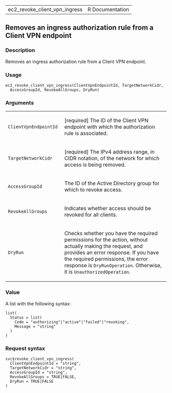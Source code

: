 <table style="width: 100%;">
<tbody>
<tr class="odd">
<td>ec2_revoke_client_vpn_ingress</td>
<td style="text-align: right;">R Documentation</td>
</tr>
</tbody>
</table>

## Removes an ingress authorization rule from a Client VPN endpoint

### Description

Removes an ingress authorization rule from a Client VPN endpoint.

### Usage

    ec2_revoke_client_vpn_ingress(ClientVpnEndpointId, TargetNetworkCidr,
      AccessGroupId, RevokeAllGroups, DryRun)

### Arguments

<table>
<colgroup>
<col style="width: 35%" />
<col style="width: 65%" />
</colgroup>
<tbody>
<tr class="odd">
<td><code
id="ec2_revoke_client_vpn_ingress_:_ClientVpnEndpointId">ClientVpnEndpointId</code></td>
<td><p>[required] The ID of the Client VPN endpoint with which the
authorization rule is associated.</p></td>
</tr>
<tr class="even">
<td><code
id="ec2_revoke_client_vpn_ingress_:_TargetNetworkCidr">TargetNetworkCidr</code></td>
<td><p>[required] The IPv4 address range, in CIDR notation, of the
network for which access is being removed.</p></td>
</tr>
<tr class="odd">
<td><code
id="ec2_revoke_client_vpn_ingress_:_AccessGroupId">AccessGroupId</code></td>
<td><p>The ID of the Active Directory group for which to revoke
access.</p></td>
</tr>
<tr class="even">
<td><code
id="ec2_revoke_client_vpn_ingress_:_RevokeAllGroups">RevokeAllGroups</code></td>
<td><p>Indicates whether access should be revoked for all
clients.</p></td>
</tr>
<tr class="odd">
<td><code id="ec2_revoke_client_vpn_ingress_:_DryRun">DryRun</code></td>
<td><p>Checks whether you have the required permissions for the action,
without actually making the request, and provides an error response. If
you have the required permissions, the error response is
<code>DryRunOperation</code>. Otherwise, it is
<code>UnauthorizedOperation</code>.</p></td>
</tr>
</tbody>
</table>

### Value

A list with the following syntax:

    list(
      Status = list(
        Code = "authorizing"|"active"|"failed"|"revoking",
        Message = "string"
      )
    )

### Request syntax

    svc$revoke_client_vpn_ingress(
      ClientVpnEndpointId = "string",
      TargetNetworkCidr = "string",
      AccessGroupId = "string",
      RevokeAllGroups = TRUE|FALSE,
      DryRun = TRUE|FALSE
    )
